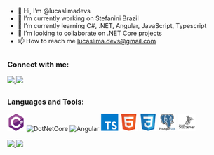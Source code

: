 - 👋 Hi, I’m @lucaslimadevs
- 🔭 I’m currently working on Stefanini Brazil
- 🌱 I’m currently learning C#, .NET, Angular, JavaScript, Typescript
- 💞️ I’m looking to collaborate on .NET Core projects
- 📫 How to reach me lucaslima.devs@gmail.com
  
##
  
<div> 
<h3 align="left">Connect with me:</h3>
  <a 
     href="https://www.linkedin.com/in/lucas-santos-gon%C3%A7alves-lima-a05a95203" 
     target="_blank">
    <img src="https://img.shields.io/badge/-LinkedIn-%230077B5?style=for-the-badge&logo=linkedin&logoColor=white" target="_blank">
  </a> 
  <a 
     href = "mailto:lucaslima.devs@gmail.com">
    <img src="https://img.shields.io/badge/-Gmail-%23333?style=for-the-badge&logo=gmail&logoColor=white" target="_blank">
  </a>
</div>

##

<div>
  <h3>Languages and Tools:</h3>
  <img alt="Csharp" width="40" src="https://raw.githubusercontent.com/devicons/devicon/master/icons/csharp/csharp-original.svg">
  <img alt="DotNetCore" width="40" src="https://cdn.jsdelivr.net/gh/devicons/devicon/icons/dotnetcore/dotnetcore-original.svg">
  <img alt="Angular" width="40" src="https://cdn.jsdelivr.net/gh/devicons/devicon/icons/angularjs/angularjs-original.svg">  
  <img alt="TypeScript" width="40" src="https://raw.githubusercontent.com/devicons/devicon/master/icons/typescript/typescript-plain.svg">  
  <img alt="HTML" width="40" src="https://raw.githubusercontent.com/devicons/devicon/master/icons/html5/html5-original.svg">
  <img alt="CSS" width="40" src="https://raw.githubusercontent.com/devicons/devicon/master/icons/css3/css3-original.svg">  
  <img alt="postgresql" width="40" src="https://github.com/devicons/devicon/blob/master/icons/postgresql/postgresql-original-wordmark.svg">  
  <img alt="MicrosoftSQLServer" width="40" src="https://github.com/devicons/devicon/blob/master/icons/microsoftsqlserver/microsoftsqlserver-plain-wordmark.svg"> 
</div>             
<br>       
<div>
  <a href="https://github.com/lucaslimadevs">    
  <img height="180em" src="https://github-readme-stats.vercel.app/api/top-langs/?username=lucaslimadevs&layout=compact&langs_count=7&theme=light"/>    
  <img height="180em" src="https://github-readme-stats.vercel.app/api?username=lucaslimadevs&show_icons=true&theme=light&include_all_commits=true&count_private=true"/>
</div>

